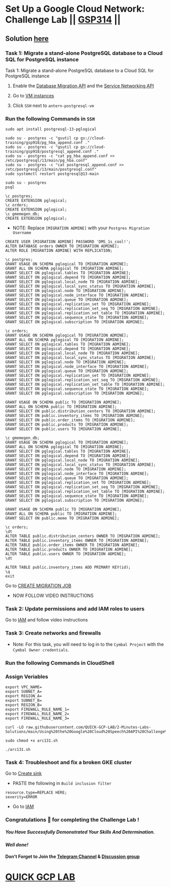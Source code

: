 # Set Up a Google Cloud Network: Challenge Lab || [GSP314](https://www.cloudskillsboost.google/focuses/10417?parent=catalog) ||

## Solution [here]()

### Task 1: Migrate a stand-alone PostgreSQL database to a Cloud SQL for PostgreSQL instance

Task 1: Migrate a stand-alone PostgreSQL database to a Cloud SQL for PostgreSQL instance

1. Enable the [Database Migration API](https://console.cloud.google.com/marketplace/product/google/datamigration.googleapis.com) and the [Service Networking API](https://console.cloud.google.com/marketplace/product/google/servicenetworking.googleapis.com)

2. Go to [VM instances](https://console.cloud.google.com/compute/instances)

3. Click `SSH` next to `antern-postgresql-vm`

### Run the following Commands in `SSH`

```
sudo apt install postgresql-13-pglogical
```
```
sudo su - postgres -c "gsutil cp gs://cloud-training/gsp918/pg_hba_append.conf ."
sudo su - postgres -c "gsutil cp gs://cloud-training/gsp918/postgresql_append.conf ."
sudo su - postgres -c "cat pg_hba_append.conf >> /etc/postgresql/13/main/pg_hba.conf"
sudo su - postgres -c "cat postgresql_append.conf >> /etc/postgresql/13/main/postgresql.conf"
sudo systemctl restart postgresql@13-main
```
```
sudo su - postgres
psql
```
```
\c postgres;
CREATE EXTENSION pglogical;
\c orders;
CREATE EXTENSION pglogical;
\c gmemegen_db;
CREATE EXTENSION pglogical;
```

* NOTE: Replace `[MIGRATION ADMINE]` with your `Postgres Migration Username`

```
CREATE USER [MIGRATION ADMINE] PASSWORD 'DMS_1s_cool!';
ALTER DATABASE orders OWNER TO [MIGRATION ADMINE];
ALTER ROLE [MIGRATION ADMINE] WITH REPLICATION;

\c postgres;
GRANT USAGE ON SCHEMA pglogical TO [MIGRATION ADMINE];
GRANT ALL ON SCHEMA pglogical TO [MIGRATION ADMINE];
GRANT SELECT ON pglogical.tables TO [MIGRATION ADMINE];
GRANT SELECT ON pglogical.depend TO [MIGRATION ADMINE];
GRANT SELECT ON pglogical.local_node TO [MIGRATION ADMINE];
GRANT SELECT ON pglogical.local_sync_status TO [MIGRATION ADMINE];
GRANT SELECT ON pglogical.node TO [MIGRATION ADMINE];
GRANT SELECT ON pglogical.node_interface TO [MIGRATION ADMINE];
GRANT SELECT ON pglogical.queue TO [MIGRATION ADMINE];
GRANT SELECT ON pglogical.replication_set TO [MIGRATION ADMINE];
GRANT SELECT ON pglogical.replication_set_seq TO [MIGRATION ADMINE];
GRANT SELECT ON pglogical.replication_set_table TO [MIGRATION ADMINE];
GRANT SELECT ON pglogical.sequence_state TO [MIGRATION ADMINE];
GRANT SELECT ON pglogical.subscription TO [MIGRATION ADMINE];

\c orders;
GRANT USAGE ON SCHEMA pglogical TO [MIGRATION ADMINE];
GRANT ALL ON SCHEMA pglogical TO [MIGRATION ADMINE];
GRANT SELECT ON pglogical.tables TO [MIGRATION ADMINE];
GRANT SELECT ON pglogical.depend TO [MIGRATION ADMINE];
GRANT SELECT ON pglogical.local_node TO [MIGRATION ADMINE];
GRANT SELECT ON pglogical.local_sync_status TO [MIGRATION ADMINE];
GRANT SELECT ON pglogical.node TO [MIGRATION ADMINE];
GRANT SELECT ON pglogical.node_interface TO [MIGRATION ADMINE];
GRANT SELECT ON pglogical.queue TO [MIGRATION ADMINE];
GRANT SELECT ON pglogical.replication_set TO [MIGRATION ADMINE];
GRANT SELECT ON pglogical.replication_set_seq TO [MIGRATION ADMINE];
GRANT SELECT ON pglogical.replication_set_table TO [MIGRATION ADMINE];
GRANT SELECT ON pglogical.sequence_state TO [MIGRATION ADMINE];
GRANT SELECT ON pglogical.subscription TO [MIGRATION ADMINE];

GRANT USAGE ON SCHEMA public TO [MIGRATION ADMINE];
GRANT ALL ON SCHEMA public TO [MIGRATION ADMINE];
GRANT SELECT ON public.distribution_centers TO [MIGRATION ADMINE];
GRANT SELECT ON public.inventory_items TO [MIGRATION ADMINE];
GRANT SELECT ON public.order_items TO [MIGRATION ADMINE];
GRANT SELECT ON public.products TO [MIGRATION ADMINE];
GRANT SELECT ON public.users TO [MIGRATION ADMINE];

\c gmemegen_db;
GRANT USAGE ON SCHEMA pglogical TO [MIGRATION ADMINE];
GRANT ALL ON SCHEMA pglogical TO [MIGRATION ADMINE];
GRANT SELECT ON pglogical.tables TO [MIGRATION ADMINE];
GRANT SELECT ON pglogical.depend TO [MIGRATION ADMINE];
GRANT SELECT ON pglogical.local_node TO [MIGRATION ADMINE];
GRANT SELECT ON pglogical.local_sync_status TO [MIGRATION ADMINE];
GRANT SELECT ON pglogical.node TO [MIGRATION ADMINE];
GRANT SELECT ON pglogical.node_interface TO [MIGRATION ADMINE];
GRANT SELECT ON pglogical.queue TO [MIGRATION ADMINE];
GRANT SELECT ON pglogical.replication_set TO [MIGRATION ADMINE];
GRANT SELECT ON pglogical.replication_set_seq TO [MIGRATION ADMINE];
GRANT SELECT ON pglogical.replication_set_table TO [MIGRATION ADMINE];
GRANT SELECT ON pglogical.sequence_state TO [MIGRATION ADMINE];
GRANT SELECT ON pglogical.subscription TO [MIGRATION ADMINE];

GRANT USAGE ON SCHEMA public TO [MIGRATION ADMINE];
GRANT ALL ON SCHEMA public TO [MIGRATION ADMINE];
GRANT SELECT ON public.meme TO [MIGRATION ADMINE];

\c orders;
\dt
ALTER TABLE public.distribution_centers OWNER TO [MIGRATION ADMINE];
ALTER TABLE public.inventory_items OWNER TO [MIGRATION ADMINE];
ALTER TABLE public.order_items OWNER TO [MIGRATION ADMINE];
ALTER TABLE public.products OWNER TO [MIGRATION ADMINE];
ALTER TABLE public.users OWNER TO [MIGRATION ADMINE];
\dt

ALTER TABLE public.inventory_items ADD PRIMARY KEY(id);
\q 
exit
```

Go to [CREATE MIGRATION JOB](https://console.cloud.google.com/dbmigration/migrations/create)

* NOW FOLLOW VIDEO INSTRUCTIONS

### Task 2: Update permissions and add IAM roles to users

Go to [IAM](https://console.cloud.google.com/iam-admin/iam) and follow video instructions

### Task 3: Create networks and firewalls

* Note: For this task, you will need to log in to the `Cymbal Project` with the `Cymbal Owner credentials`.

### Run the following Commands in CloudShell

### Assign Veriables
```
export VPC_NAME=
export SUBNET_A=
export REGION_A=
export SUBNET_B=
export REGION_B=
export FIREWALL_RULE_NAME_1=
export FIREWALL_RULE_NAME_2=
export FIREWALL_RULE_NAME_3=
```
```
curl -LO raw.githubusercontent.com/QUICK-GCP-LAB/2-Minutes-Labs-Solutions/main/Using%20the%20Google%20Cloud%20Speech%20API%20Challenge%20Lab/arc131.sh

sudo chmod +x arc131.sh

./arc131.sh
```

### Task 4: Troubleshoot and fix a broken GKE cluster

Go to [Create sink](https://console.cloud.google.com/logs/router/sink)

* PASTE the following in `Build inclusion filter`

```
resource.type=REPLACE HERE;
severity=ERROR
```

* Go to [IAM](https://console.cloud.google.com/iam-admin/iam)


### Congratulations 🎉 for completing the Challenge Lab !

##### *You Have Successfully Demonstrated Your Skills And Determination.*

#### *Well done!*

#### Don't Forget to Join the [Telegram Channel](https://t.me/QuickGcpLab) & [Discussion group](https://t.me/QuickGcpLabChats)

# [QUICK GCP LAB](https://www.youtube.com/@quickgcplab)
